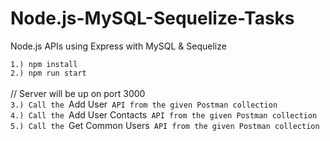 # Node.js-MySQL-Sequelize-Tasks
Node.js APIs using Express with MySQL &amp; Sequelize

`1.) npm install` <br>
`2.) npm run start` <br>
<br>
// Server will be up on port 3000 <br>
`3.) Call the `Add User` API from the given Postman collection` <br>
`4.) Call the `Add User Contacts` API from the given Postman collection` <br>
`5.) Call the `Get Common Users` API from the given Postman collection` <br>

